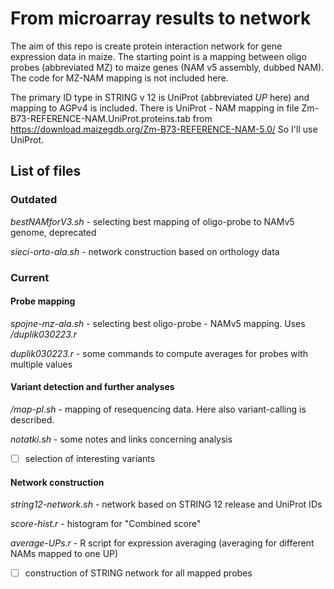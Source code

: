 # From microarray results to network

The aim of this repo is create protein interaction network for gene expression data in maize.
The starting point is a mapping between oligo probes (abbreviated MZ) to maize genes (NAM v5 assembly, dubbed NAM).
The code for MZ-NAM mapping is not included here.

The primary ID type in STRING v 12 is UniProt (abbreviated *UP* here) and mapping to AGPv4 is included.
There is UniProt - NAM mapping in file Zm-B73-REFERENCE-NAM.UniProt.proteins.tab from https://download.maizegdb.org/Zm-B73-REFERENCE-NAM-5.0/
So I'll use UniProt.

## List of files

### Outdated

*bestNAMforV3.sh* - selecting best mapping of oligo-probe to NAMv5 genome, deprecated

*sieci-orto-ala.sh* - network construction based on orthology data

### Current

#### Probe mapping

*spojne-mz-ala.sh* - selecting best oligo-probe - NAMv5 mapping. Uses */duplik030223.r*

*duplik030223.r* - some commands to compute averages for probes with multiple values

#### Variant detection and further analyses

*/map-pl.sh* - mapping of resequencing data. Here also variant-calling is described.

*notatki.sh* - some notes and links concerning analysis

- [ ] selection of interesting variants

#### Network construction

*string12-network.sh* - network based on STRING 12 release and UniProt IDs

*score-hist.r* - histogram for "Combined score"

*average-UPs.r* - R script for expression averaging (averaging for different NAMs mapped to one UP)

- [ ] construction of STRING network for all mapped probes
